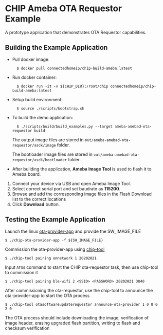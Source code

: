 # CHIP Ameba OTA Requestor Example

A prototype application that demonstrates OTA Requestor capabilities.

## Building the Example Application

-   Pull docker image:

          $ docker pull connectedhomeip/chip-build-ameba:latest

-   Run docker container:

          $ docker run -it -v ${CHIP_DIR}:/root/chip connectedhomeip/chip-build-ameba:latest

-   Setup build environment:

          $ source ./scripts/bootstrap.sh

-   To build the demo application:

          $ ./scripts/build/build_examples.py --target ameba-amebad-ota-requestor build

    The output image files are stored in
    `out/ameba-amebad-ota-requestor/asdk/image` folder.

    The bootloader image files are stored in
    `out/ameba-amebad-ota-requestor/asdk/bootloader` folder.

-   After building the application, **Ameba Image Tool** is used to flash it to
    Ameba board.

1. Connect your device via USB and open Ameba Image Tool.
2. Select correct serial port and set baudrate as **115200**.
3. Browse and add the corresponding image files in the Flash Download list to
   the correct locations
4. Click **Download** button.

## Testing the Example Application

Launch the linux [ota-provider-app](../../ota-provider-app/linux) and provide
the SW_IMAGE_FILE

    $ ./chip-ota-provider-app -f ${SW_IMAGE_FILE}

Commission the ota-provider-app using
[chip-tool](https://github.com/project-chip/connectedhomeip/tree/master/examples/chip-tool)

    $ ./chip-tool pairing onnetwork 1 20202021

Input `ATS$` command to start the CHIP ota-requestor task, then use chip-tool to
commission it

    $ ./chip-tool pairing ble-wifi 2 <SSID> <PASSWORD> 20202021 3840

After commissioning the ota-requestor, use the chip-tool to announce the
ota-provider-app to start the OTA process

    $ ./chip-tool otasoftwareupdaterequestor announce-ota-provider 1 0 0 0 2 0

The OTA process should include downloading the image, verification of image
header, erasing upgraded flash partition, writing to flash and checksum
verification
